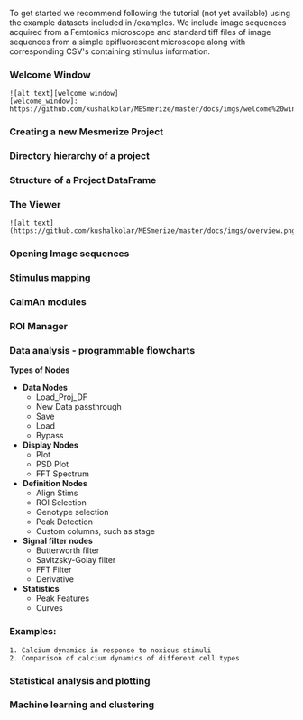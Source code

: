To get started we recommend following the tutorial (not yet available) using the example datasets included in /examples. We include image sequences acquired from a Femtonics microscope and standard tiff files of image sequences from a simple epifluorescent microscope along with corresponding CSV's containing stimulus information.

### Welcome Window

	![alt text][welcome_window]
	[welcome_window]: https://github.com/kushalkolar/MESmerize/master/docs/imgs/welcome%20window.png)

### Creating a new Mesmerize Project

### Directory hierarchy of a project

### Structure of a Project DataFrame

### The Viewer

	![alt text](https://github.com/kushalkolar/MESmerize/master/docs/imgs/overview.png)

### Opening Image sequences

### Stimulus mapping

### CaImAn modules

### ROI Manager

### Data analysis - programmable flowcharts
**Types of Nodes**
 - **Data Nodes**
	 - Load_Proj_DF
	 - New Data passthrough
	 - Save
	 - Load
	 - Bypass
 - **Display Nodes**
	 - Plot
	 - PSD Plot
	 - FFT Spectrum
 - **Definition Nodes**
	 - Align Stims
	 - ROI Selection
	 - Genotype selection
	 - Peak Detection
	 - Custom columns, such as stage
 - **Signal filter nodes**
	 - Butterworth filter
	 - Savitzsky-Golay filter
	 - FFT Filter
	 - Derivative
 - **Statistics**
	 - Peak Features
	 - Curves

### Examples:

	1. Calcium dynamics in response to noxious stimuli
	2. Comparison of calcium dynamics of different cell types
 
### Statistical analysis and plotting

### Machine learning and clustering
